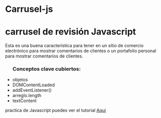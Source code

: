 # Carrusel-js

<h1>carrusel de revisión Javascript</h1>

   <p>
        Esta es una buena característica para tener en un sitio de comercio electrónico para mostrar comentarios de clientes o un portafolio personal para mostrar comentarios de clientes.
    </p>

   <ul>
        <h3>Conceptos clave cubiertos:</h3>
        <li>objetos</li>
        <li>DOMContentLoaded</li>
        <li>addEventListener()</li>
        <li>arreglo.length</li>
        <li>textContent</li>
    </ul>

   <p>
        practica de Javascript puedes ver el tutorial <a href="https://www.freecodecamp.org/espanol/news/40-proyectos-de-javascript-para-principiantes-ideas-faciles-para-empezar-a-codificar-en-js/#c-mo-crear-un-cambiador-de-colores">Aqui</a>
    </p>
